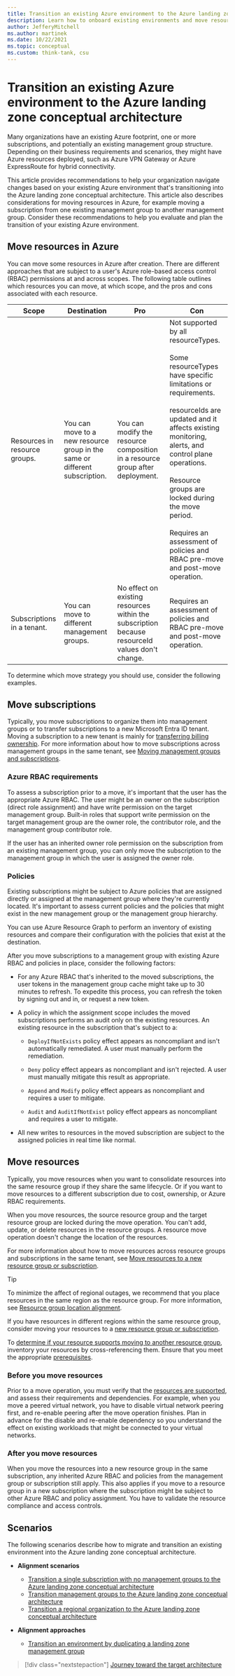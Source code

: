 ```yaml
---
title: Transition an existing Azure environment to the Azure landing zone conceptual architecture
description: Learn how to onboard existing environments and move resources to the Azure landing zone conceptual architecture.
author: JefferyMitchell
ms.author: martinek
ms.date: 10/22/2021
ms.topic: conceptual
ms.custom: think-tank, csu
--- 
```


<!-- docutune:casing resourceType resourceTypes resourceId resourceIds -->

# Transition an existing Azure environment to the Azure landing zone conceptual architecture

Many organizations have an existing Azure footprint, one or more subscriptions, and potentially an existing management group structure. Depending on their business requirements and scenarios, they might have Azure resources deployed, such as Azure VPN Gateway or Azure ExpressRoute for hybrid connectivity.

This article provides recommendations to help your organization navigate changes based on your existing Azure environment that's transitioning into the Azure landing zone conceptual architecture. This article also describes considerations for moving resources in Azure, for example moving a subscription from one existing management group to another management group. Consider these recommendations to help you evaluate and plan the transition of your existing Azure environment.

## Move resources in Azure

You can move some resources in Azure after creation. There are different approaches that are subject to a user's Azure role-based access control (RBAC) permissions at and across scopes. The following table outlines which resources you can move, at which scope, and the pros and cons associated with each resource.

| Scope | Destination | Pro | Con |
| ----- | ----------- | ---- | ---- |
| Resources in resource groups. | You can move to a new resource group in the same or different subscription. | You can modify the resource composition in a resource group after deployment. | Not supported by all resourceTypes. <br><br> Some resourceTypes have specific limitations or requirements. <br><br> resourceIds are updated and it affects existing monitoring, alerts, and control plane operations. <br><br> Resource groups are locked during the move period. <br><br> Requires an assessment of policies and RBAC pre-move and post-move operation. |
| Subscriptions in a tenant. | You can move to different management groups. | No effect on existing resources within the subscription because resourceId values don't change. | Requires an assessment of policies and RBAC pre-move and post-move operation. |

To determine which move strategy you should use, consider the following examples.

## Move subscriptions

Typically, you move subscriptions to organize them into management groups or to transfer subscriptions to a new Microsoft Entra ID tenant. Moving a subscription to a new tenant is mainly for [transferring billing ownership](/azure/cost-management-billing/manage/billing-subscription-transfer). For more information about how to move subscriptions across management groups in the same tenant, see [Moving management groups and subscriptions](/azure/governance/management-groups/manage#moving-management-groups-and-subscriptions).

### Azure RBAC requirements

To assess a subscription prior to a move, it's important that the user has the appropriate Azure RBAC. The user might be an owner on the subscription (direct role assignment) and have write permission on the target management group. Built-in roles that support write permission on the target management group are the owner role, the contributor role, and the management group contributor role.

If the user has an inherited owner role permission on the subscription from an existing management group, you can only move the subscription to the management group in which the user is assigned the owner role.

### Policies

Existing subscriptions might be subject to Azure policies that are assigned directly or assigned at the management group where they're currently located. It's important to assess current policies and the policies that might exist in the new management group or the management group hierarchy.

You can use Azure Resource Graph to perform an inventory of existing resources and compare their configuration with the policies that exist at the destination.

After you move subscriptions to a management group with existing Azure RBAC and policies in place, consider the following factors:

- For any Azure RBAC that's inherited to the moved subscriptions, the user tokens in the management group cache might take up to 30 minutes to refresh. To expedite this process, you can refresh the token by signing out and in, or request a new token.

- A policy in which the assignment scope includes the moved subscriptions performs an audit only on the existing resources. An existing resource in the subscription that's subject to a:

  - `DeployIfNotExists` policy effect appears as noncompliant and isn't automatically remediated. A user must manually perform the remediation.
  
  - `Deny` policy effect appears as noncompliant and isn't rejected. A user must manually mitigate this result as appropriate.
  
  - `Append` and `Modify` policy effect appears as noncompliant and requires a user to mitigate.
  
  - `Audit` and `AuditIfNotExist` policy effect appears as noncompliant and requires a user to mitigate.
  
- All new writes to resources in the moved subscription are subject to the assigned policies in real time like normal.

## Move resources

Typically, you move resources when you want to consolidate resources into the same resource group if they share the same lifecycle. Or if you want to move resources to a different subscription due to cost, ownership, or Azure RBAC requirements.

When you move resources, the source resource group and the target resource group are locked during the move operation. You can't add, update, or delete resources in the resource groups. A resource move operation doesn't change the location of the resources.

For more information about how to move resources across resource groups and subscriptions in the same tenant, see [Move resources to a new resource group or subscription](/azure/azure-resource-manager/management/move-resource-group-and-subscription).

> [!TIP]
> To minimize the affect of regional outages, we recommend that you place resources in the same region as the resource group. For more information, see [Resource group location alignment](/azure/azure-resource-manager/management/overview#resource-group-location-alignment).
> 
> If you have resources in different regions within the same resource group, consider moving your resources to a [new resource group or subscription](/azure/azure-resource-manager/management/move-resource-group-and-subscription).
> 
> To [determine if your resource supports moving to another resource group]((/azure/azure-resource-manager/management/move-support-resources)), inventory your resources by cross-referencing them. Ensure that you meet the appropriate [prerequisites](/azure/azure-resource-manager/management/move-resource-group-and-subscription#checklist-before-moving-resources).

### Before you move resources

Prior to a move operation, you must verify that the [resources are supported](/azure/azure-resource-manager/management/move-support-resources), and assess their requirements and dependencies. For example, when you move a peered virtual network, you have to disable virtual network peering first, and re-enable peering after the move operation finishes. Plan in advance for the disable and re-enable dependency so you understand the effect on existing workloads that might be connected to your virtual networks.

### After you move resources

When you move the resources into a new resource group in the same subscription, any inherited Azure RBAC and policies from the management group or subscription still apply. This also applies if you move to a resource group in a new subscription where the subscription might be subject to other Azure RBAC and policy assignment. You have to validate the resource compliance and access controls.

## Scenarios

The following scenarios describe how to migrate and transition an existing environment into the Azure landing zone conceptual architecture.

- **Alignment scenarios**
  - [Transition a single subscription with no management groups to the Azure landing zone conceptual architecture](./../landing-zone/align-scenario-single-subscription.md)
  - [Transition management groups to the Azure landing zone conceptual architecture](./../landing-zone/align-scenario-multiple-management-groups.md)
  - [Transition a regional organization to the Azure landing zone conceptual architecture](./../landing-zone/align-scenario-regional-org.md)

- **Alignment approaches**
  - [Transition an environment by duplicating a landing zone management group](./../landing-zone/align-approach-duplicate-brownfield-audit-only.md)

> [!div class="nextstepaction"]
> [Journey toward the target architecture](./../landing-zone/landing-zone-journey.md)
